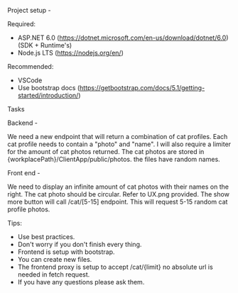 Project setup - 

Required: 
- ASP.NET 6.0 (https://dotnet.microsoft.com/en-us/download/dotnet/6.0) (SDK + Runtime's)
- Node.js LTS (https://nodejs.org/en/)

Recommended: 
- VSCode
- Use bootstrap docs (https://getbootstrap.com/docs/5.1/getting-started/introduction/)


Tasks 

Backend - 

We need a new endpoint that will return a combination of cat profiles.
Each cat profile needs to contain a "photo" and "name". I will also require
a limiter for the amount of cat photos returned. The cat photos are stored in 
{workplacePath}/ClientApp/public/photos. the files have random names. 

Front end - 

We need to display an infinite amount of cat photos with their names on the right. 
The cat photo should be circular. Refer to UX.png provided. The show more button will
call /cat/[5-15] endpoint. This will request 5-15 random cat profile photos.  


Tips:

* Use best practices.
* Don't worry if you don't finish every thing. 
* Frontend is setup with bootstrap.
* You can create new files.
* The frontend proxy is setup to accept /cat/{limit} no absolute url is needed in fetch request.
* If you have any questions please ask them. 



